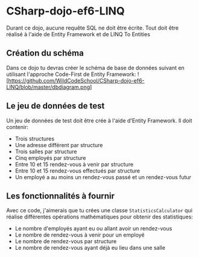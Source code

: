 # CSharp-dojo-ef6-LINQ

Durant ce dojo, aucune requête SQL ne doit être écrite. Tout doit être réalisé à l'aide de Entity Framework et de LINQ To Entities

## Création du schéma
Dans ce dojo tu devras créer le schéma de base de données suivant en utilisant l'approche Code-First de Entity Framework:
![https://github.com/WildCodeSchool/CSharp-dojo-ef6-LINQ/blob/master/dbdiagram.png]

## Le jeu de données de test

Un jeu de données de test doit être crée à l'aide d'Entity Framework. Il doit contenir:
* Trois structures
* Une adresse différent par structure
* Trois salles par structure
* Cinq employés par structure
* Entre 10 et 15 rendez-vous à venir par structure
* Entre 10 et 15 rendez-vous effectués par structure
* Un employé a au moins un rendez-vous passé et un rendez-vous futur

## Les fonctionnalités à fournir
Avec ce code, j'aimerais que tu crées une classe `StatisticsCalculator` qui réalise différentes opérations mathématiques pour obtenir des statistiques:

* Le nombre d'employés ayant eu ou allant avoir un rendez-vous
* Le nombre de rendez-vous à venir pour un employé
* Le nombre de rendez-vous par structure
* Le nombre de rendez-vous ayant déjà eu lieu dans une salle

